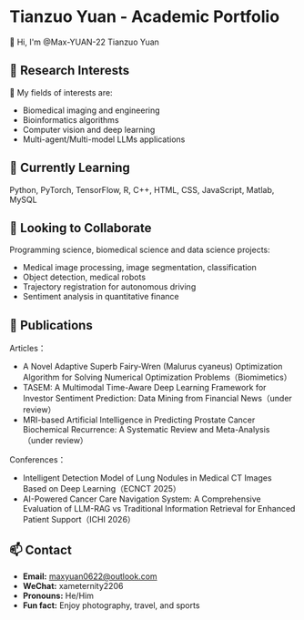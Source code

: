 # Tianzuo Yuan - Academic Portfolio
👋 Hi, I'm @Max-YUAN-22 Tianzuo Yuan
## 🔬 Research Interests
👀 My fields of interests are:
- Biomedical imaging and engineering
- Bioinformatics algorithms
- Computer vision and deep learning
- Multi-agent/Multi-model LLMs applications
## 🌱 Currently Learning
Python, PyTorch, TensorFlow, R, C++, HTML, CSS, JavaScript, Matlab, MySQL
## 💞️ Looking to Collaborate
Programming science, biomedical science and data science projects:
- Medical image processing, image segmentation, classification
- Object detection, medical robots
- Trajectory registration for autonomous driving
- Sentiment analysis in quantitative finance
## 📑 Publications
Articles：
- A Novel Adaptive Superb Fairy-Wren (Malurus cyaneus) Optimization Algorithm for Solving Numerical Optimization Problems（Biomimetics）
- TASEM: A Multimodal Time-Aware Deep Learning Framework for Investor Sentiment Prediction: Data Mining from Financial News（under review）
- MRI-based Artificial Intelligence in Predicting Prostate Cancer Biochemical Recurrence: A Systematic Review and Meta-Analysis（under review）

Conferences：
- Intelligent Detection Model of Lung Nodules in Medical CT Images Based on Deep Learning（ECNCT 2025）
- AI-Powered Cancer Care Navigation System: A Comprehensive Evaluation of LLM-RAG vs Traditional Information Retrieval for Enhanced Patient Support（ICHI 2026）
## 📫 Contact
- **Email:** maxyuan0622@outlook.com
- **WeChat:** xameternity2206
- **Pronouns:** He/Him
- **Fun fact:** Enjoy photography, travel, and sports
